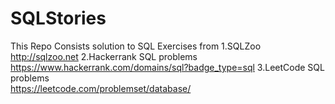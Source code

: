 # SQLStories
This Repo Consists solution to SQL Exercises from
1.SQLZoo                    
http://sqlzoo.net
2.Hackerrank SQL problems  
https://www.hackerrank.com/domains/sql?badge_type=sql
3.LeetCode SQL problems    
https://leetcode.com/problemset/database/
